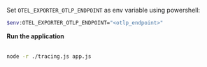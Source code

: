 Set `OTEL_EXPORTER_OTLP_ENDPOINT` as env variable using powershell:

```bash
$env:OTEL_EXPORTER_OTLP_ENDPOINT="<otlp_endpoint>"
```

**Run the application** <br></br>

```bash
node -r ./tracing.js app.js
```